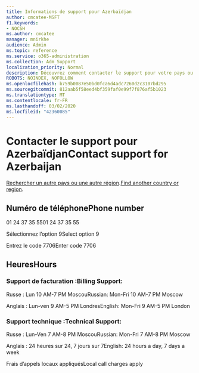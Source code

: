 ```yaml
---
title: Informations de support pour Azerbaïdjan
author: cmcatee-MSFT
f1.keywords:
- NOCSH
ms.author: cmcatee
manager: mnirkhe
audience: Admin
ms.topic: reference
ms.service: o365-administration
ms.collection: Adm_Support
localization_priority: Normal
description: Découvrez comment contacter le support pour votre pays ou région.
ROBOTS: NOINDEX, NOFOLLOW
ms.openlocfilehash: b759b0087e50bd0fca6d4adc7260d2c3107bd295
ms.sourcegitcommit: 812aab5f58eed4bf359faf0e99f7f876af5b1023
ms.translationtype: MT
ms.contentlocale: fr-FR
ms.lasthandoff: 03/02/2020
ms.locfileid: "42360085"
---
```

# <a name="contact-support-for-azerbaijan"></a><span data-ttu-id="07706-103">Contacter le support pour Azerbaïdjan</span><span class="sxs-lookup"><span data-stu-id="07706-103">Contact support for Azerbaijan</span></span>

<span data-ttu-id="07706-104">[Rechercher un autre pays ou une autre région](../contact-support-for-business-products.md).</span><span class="sxs-lookup"><span data-stu-id="07706-104">[Find another country or region](../contact-support-for-business-products.md).</span></span>

## <a name="phone-number"></a><span data-ttu-id="07706-105">Numéro de téléphone</span><span class="sxs-lookup"><span data-stu-id="07706-105">Phone number</span></span>
<span data-ttu-id="07706-106">01 24 37 35 55</span><span class="sxs-lookup"><span data-stu-id="07706-106">01 24 37 35 55</span></span>

<span data-ttu-id="07706-107">Sélectionnez l’option 9</span><span class="sxs-lookup"><span data-stu-id="07706-107">Select option 9</span></span>

<span data-ttu-id="07706-108">Entrez le code 7706</span><span class="sxs-lookup"><span data-stu-id="07706-108">Enter code 7706</span></span>

## <a name="hours"></a><span data-ttu-id="07706-109">Heures</span><span class="sxs-lookup"><span data-stu-id="07706-109">Hours</span></span>
### <a name="billing-support"></a><span data-ttu-id="07706-110">Support de facturation :</span><span class="sxs-lookup"><span data-stu-id="07706-110">Billing Support:</span></span>

<span data-ttu-id="07706-111">Russe : Lun 10 AM-7 PM Moscou</span><span class="sxs-lookup"><span data-stu-id="07706-111">Russian: Mon-Fri 10 AM-7 PM Moscow</span></span>

<span data-ttu-id="07706-112">Anglais : Lun-ven 9 AM-5 PM Londres</span><span class="sxs-lookup"><span data-stu-id="07706-112">English: Mon-Fri 9 AM-5 PM London</span></span>

### <a name="technical-support"></a><span data-ttu-id="07706-113">Support technique :</span><span class="sxs-lookup"><span data-stu-id="07706-113">Technical Support:</span></span>

<span data-ttu-id="07706-114">Russe : Lun-Ven 7 AM-8 PM Moscou</span><span class="sxs-lookup"><span data-stu-id="07706-114">Russian: Mon-Fri 7 AM-8 PM Moscow</span></span>

<span data-ttu-id="07706-115">Anglais : 24 heures sur 24, 7 jours sur 7</span><span class="sxs-lookup"><span data-stu-id="07706-115">English: 24 hours a day, 7 days a week</span></span>

<span data-ttu-id="07706-116">Frais d’appels locaux appliqués</span><span class="sxs-lookup"><span data-stu-id="07706-116">Local call charges apply</span></span>
